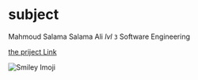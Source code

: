 **subject**
=========================

Mahmoud Salama Salama Ali
*lvl* `3`  Software Engineering

[the priject Link](https://github.com/mahmoudalee/Corsi)



 ![Smiley Imoji](https://www.google.com/url?sa=i&source=images&cd=&cad=rja&uact=8&ved=2ahUKEwjwrOGO4dzgAhWwz4UKHab9Cf4QjRx6BAgBEAU&url=https%3A%2F%2Fwww.amazon.com%2FSmiley-Smile-Yellow-Applique-Embroidered%2Fdp%2FB00KM5KWQK&psig=AOvVaw36wlTHWyY79W908YogSyrR&ust=1551385916561678)
